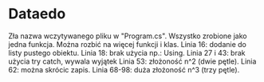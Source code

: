 # Dataedo
Zła nazwa wczytywanego pliku w "Program.cs".
Wszystko zrobione jako jedna funkcja. Można rozbić na więcej funkcji i klas.
Linia 16: dodanie do listy pustego obiektu.
Linia 18: brak użycia np.: Using.
Linia 27 i 43: brak użycia try catch, wywala wyjątek
Linia 53: złożoność n^2 (dwie pętle).
Linia 62: można skrócic zapis.
Linia 68-98: duża złożoność n^3 (trzy pętle).


 
